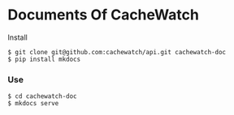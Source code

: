 # Documents Of CacheWatch

Install
```
$ git clone git@github.com:cachewatch/api.git cachewatch-doc
$ pip install mkdocs
```


### Use
```
$ cd cachewatch-doc
$ mkdocs serve
```

